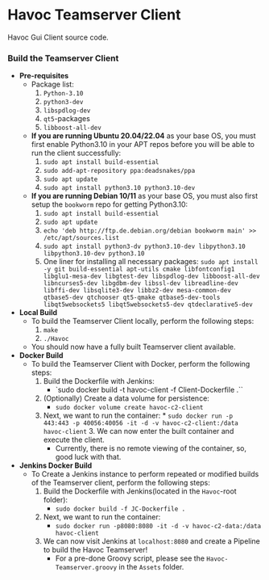 # Havoc Teamserver Client

Havoc Gui Client source code. 

### Build the Teamserver Client
- **Pre-requisites**
	- Package list:
		1. `Python-3.10`
		2. `python3-dev`
		3. `libspdlog-dev`
		4. `qt5`-packages
		5. `libboost-all-dev`
	- **If you are running Ubuntu 20.04/22.04** as your base OS, you must first enable Python3.10 in your APT repos before you will be able to run the client successfully:
		1. `sudo apt install build-essential`
		2. `sudo add-apt-repository ppa:deadsnakes/ppa`
		3. `sudo apt update`
		4. `sudo apt install python3.10 python3.10-dev`
	- **If you are running Debian 10/11** as your base OS, you must also first setup the `bookworm` repo for getting Python3.10:
		1. `sudo apt install build-essential`
		2. `sudo apt update`
		2. `echo 'deb http://ftp.de.debian.org/debian bookworm main' >> /etc/apt/sources.list`
		4. `sudo apt install python3-dv python3.10-dev libpython3.10 libpython3.10-dev python3.10`
		5. One liner for installing all necessary packages: `sudo apt install -y git build-essential apt-utils cmake libfontconfig1 libglu1-mesa-dev libgtest-dev libspdlog-dev libboost-all-dev libncurses5-dev libgdbm-dev libssl-dev libreadline-dev libffi-dev libsqlite3-dev libbz2-dev mesa-common-dev qtbase5-dev qtchooser qt5-qmake qtbase5-dev-tools libqt5websockets5 libqt5websockets5-dev qtdeclarative5-dev`
- **Local Build**
	- To build the Teamserver Client locally, perform the following steps:
		1. `make`
		5. `./Havoc`
	- You should now have a fully built Teamserver client available.
- **Docker Build**
	- To build the Teamserver Client with Docker, perform the following steps:
		1. Build the Dockerfile with Jenkins:
			* `sudo docker build -t havoc-client -f Client-Dockerfile .``
		2. (Optionally) Create a data volume for persistence:
			* `sudo docker volume create havoc-c2-client`
		2. Next, we want to run the container:
                        * `sudo docker run -p 443:443 -p 40056:40056 -it -d -v havoc-c2-client:/data havoc-client`
                3. We can now enter the built container and execute the client.
			* Currently, there is no remote viewing of the container, so, good luck with that.
- **Jenkins Docker Build**
	- To Create a Jenkins instance to perform repeated or modified builds of the Teamserver client, perform the following steps:
		1. Build the Dockerfile with Jenkins(located in the `Havoc`-root folder):
			* `sudo docker build -f JC-Dockerfile .`
		2. Next, we want to run the container:
			* `sudo docker run -p8080:8080 -it -d -v havoc-c2-data:/data havoc-client`
		3. We can now visit Jenkins at `localhost:8080` and create a Pipeline to build the Havoc Teamserver!
			* For a pre-done Groovy script, please see the `Havoc-Teamserver.groovy` in the `Assets` folder.
